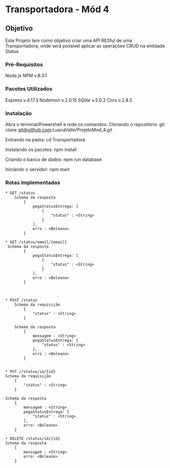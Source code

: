 # Transportadora - Mód 4

## Objetivo
Este Projeto tem como objetivo criar uma API RESful de uma Transportadora, onde será possível aplicar as operações CRUD na entidade Status

### Pré-Requisitos
   Node.js
   NPM v.8.3.1
### Pacotes Utilizados
   Express v.4.17.3
   Nodemon v.2.0.15
   SQlite v.5.0.2
   Cors v.2.8.5
  
### Instalação
   Abra o terminal/Powershell e rode os comandos:
   Clonando o repositório:
   git clone git@github.com:LuanaValle/ProjetoMod_4.git

   Entrando na pasta:
   cd Transportadora

   Instalando os pacotes:
   npm install

   Criando o banco de dados:
   npm run database

   Iniciando o servidor:
   npm start

### Rotas implementadas
    * GET /status
        Schema da resposta
            {
                pegaStatusEntrega: [
                    {
                        "status" : <String>
                    }
                ],
                erro : <Boleano>
            }

    * GET /status/email/{email}
     Schema da resposta
            {
                pegaStatusEntrega: [
                    {
                        "status" : <String>
                    }
                ],
                erro : <Boleano>
            }



    * POST /status
        Schema da requisição
            {
                "status" : <String>
            }

        Schema da resposta
            {
                mensagem : <String>
                pegaStatusEntrega: {
                    "status" : <String>
                },
                erro : <Boleano>
            }


    * PUT //status/id/{id}
    Schema da requisição
        {
            "status" : <String>
        }
    
    Schema da resposta
        {
            mensagem : <String>
            pegaStatusEntrega: {
                "status" : <String>
            },
            erro: <Boleano>    
        }

    * DELETE /status/id/{id}
    Schema da resposta
        {
            mensagem : <String>
            erro: <Boleano>    
        }
